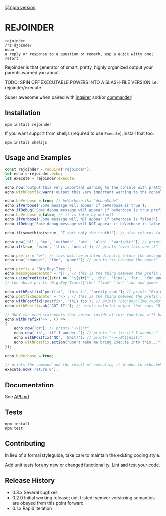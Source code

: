 [![npm
version](https://badge.fury.io/js/rejoinder.svg)](https://badge.fury.io/js/rejoinder)

# REJOINDER

    rejoinder
    /rɪˈdʒɔɪndə/
    noun
    a reply or response to a question or remark, esp a quick witty one; retort

Rejoinder is that generator of smart, pretty, highly organized output your
parents warned you about.

TODO: SPIN OFF EXECUTABLE POWERS INTO A SLASH-FILE VERSION i.e.
rejoinder/execute

Super awesome when paired with
[inquirer](https://www.npmjs.com/package/inquirer) and/or
[commander](https://www.npmjs.com/package/commander)!

## Installation

```shell
npm install rejoinder
```

If you want support from shelljs (required to use `Execute`), install that too:

```shell
npm install shelljs
```

## Usage and Examples

```javascript
const rejoinder = require('rejoinder');
let echo = rejoinder.echo;
let execute = rejoinder.execute;

echo.now('output this very important warning to the console with pretty colors'); // immediate output
echo.withPostfix.warn('output this very important warning to the console with pretty colors'); // colorful output prefixed with the string "WARN "

echo.beVerbose = true; // beVerbose fka "debugMode"
echo.ifVerbose('Some message will appear if beVerbose is true');
echo.ifDebug('Some debug message will appear if beVerbose is true prefixed with the string "DEBUG "');
echo.beVerbose = false; // it is false by default
echo.ifVerbose('Some message will NOT appear if beVerbose is false!');
echo.ifDebug('Some debug message will NOT appear if beVerbose is false!');

echo.if(somethingistrue, 'I spit only the truth!'); // also returns false if somethingistrue is false

echo.now('all', 'my', 'methods', 'are', 'also', 'variadic!'); // prints "all my methods are also variadic!"
echo.if(true, 'even', 'this', 'one :)'); // prints "even this one :)"

echo.prefix = '>>'; // this will be printed directly before the message every time
echo.now('changed', 'the', 'game!'); // prints ">> changed the game!"

echo.prefix = 'Big:Boy:Time:';
echo.messageSeparator = '||'; // this is the thing between the prefix and the message
echo.usingPredicate((str) => `"${str}"`, 'the', 'time', 'for', 'fun and games is', 'over!');
// the above prints `Big:Boy:Time:||"the" "time" "for" "fun and games is" "over!"`

echo.withPostfix('postfix', 'this is', 'pretty cool'); // prints "Big:Boy:Time::postfix||this is pretty cool"
echo.postfixSeparator = '<>'; // this is the thing between the prefix and the postfix. It goes `prefix + postfixsep + postfix + msgsep + message`
echo.withPostfix('postfix', 'this too'); // prints "Big:Boy:Time:<>postfix||this too"
echo.withPostfix.ok('GOT IT!'); // prints colorful output that says "Big:Boy:Time:<>OK||GOT IT!"

// ONLY the echo statements that appear inside of this function will have the aforesaid prefix
echo.withPrefix('~>', () =>
{
    echo.now('or'); // prints "~>||or"
    echo.now('is', 'it? I wonder.'); // prints "~>||is it? I wonder."
    echo.withPostfix('NO', 'Wait!'); // prints "~><>NO||Wait!"
    echo.withPostfix.action("Don't make me bring Execute into this..."); // prints colorful output "~><>ACTION||Don't make me bring Execute into this..."
});

echo.beVerbose = true;

// prints the command and the result of executing it thanks to echo.beVerbose! See API.md for more information on how this works
execute.now('return 0');
```

## Documentation
See [API.md](API.md)

## Tests

```
npm install
npm test
```

## Contributing

In lieu of a formal styleguide, take care to maintain the existing coding style.

Add unit tests for any new or changed functionality. Lint and test your code.

## Release History

* 0.3.x Several bugfixes
* 0.2.0 Initial working release; unit tested; semver versioning semantics are
  obeyed from this point forward
* 0.1.x Rapid iteration
